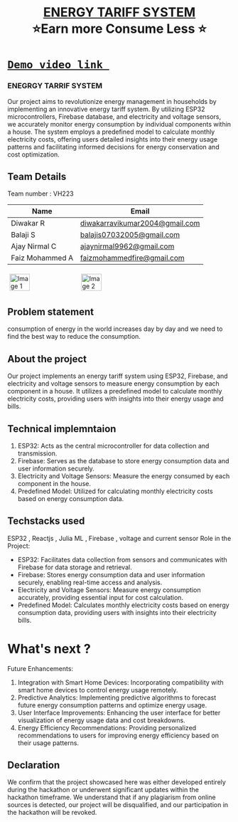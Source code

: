 <h1 align="center" style="border-bottom: none">
    <b>
        <a href="https://github.com/Diwakar1819/vashist-hackathon"> ENERGY TARIFF SYSTEM </a><br>
    </b>
    ⭐️Earn more Consume Less  ⭐️ <br>
</h1>

# [`Demo video link `](https://youtu.be/LMi-X51Y_K0?si=3hq8c1hwJB9Zh1VM)
<h3>ENEGRGY TARRIF SYSTEM</h3>
Our project aims to revolutionize energy management in households by implementing an innovative energy tariff system. By utilizing ESP32 microcontrollers, Firebase database, and electricity and voltage sensors, we accurately monitor energy consumption by individual components within a house. The system employs a predefined model to calculate monthly electricity costs, offering users detailed insights into their energy usage patterns and facilitating informed decisions for energy conservation and cost optimization.

## Team Details
Team number : VH223

| Name    | Email           |
|---------|-----------------|
| Diwakar R | diwakarravikumar2004@gmail.com |
| Balaji S | balajis07032005@gmail.com |
| Ajay Nirmal C | ajaynirmal9962@gmail.com |
| Faiz Mohammed A | faizmohammedfire@gmail.com |

<div style="display: flex; flex-wrap: wrap;">
    <img src="https://github.com/Diwakar1819/vashist-hackathon/assets/154526900/8eb695d3-4e26-486d-9ba8-331469d8869f)" alt="Image 1" style="width: 30%; margin: 5px;">
    <img src="https://github.com/Diwakar1819/vashist-hackathon/assets/154526900/d3111812-dc2f-4de8-a8bb-dfb9927b2a72" alt="Image 2" style="width: 30%; margin: 5px;">
    
</div>

## Problem statement 
consumption of energy in the world increases day by day and we need to find the best way to reduce the consumption.
## About the project
Our project implements an energy tariff system using ESP32, Firebase, and electricity and voltage sensors to measure energy consumption by each component in a house. It utilizes a predefined model to calculate monthly electricity costs, providing users with insights into their energy usage and bills.


## Technical implemntaion 
1. ESP32: Acts as the central microcontroller for data collection and transmission.
2. Firebase: Serves as the database to store energy consumption data and user information securely.
3. Electricity and Voltage Sensors: Measure the energy consumed by each component in the house.
4. Predefined Model: Utilized for calculating monthly electricity costs based on energy consumption data.

## Techstacks used 
ESP32 , Reactjs , Julia ML , Firebase , voltage and current sensor
Role in the Project:
- ESP32: Facilitates data collection from sensors and communicates with Firebase for data storage and retrieval.
- Firebase: Stores energy consumption data and user information securely, enabling real-time access and analysis.
- Electricity and Voltage Sensors: Measure energy consumption accurately, providing essential input for cost calculation.
- Predefined Model: Calculates monthly electricity costs based on energy consumption data, providing users with insights into their electricity bills.

# What's next ?
Future Enhancements:
1. Integration with Smart Home Devices: Incorporating compatibility with smart home devices to control energy usage remotely.
2. Predictive Analytics: Implementing predictive algorithms to forecast future energy consumption patterns and optimize energy usage.
3. User Interface Improvements: Enhancing the user interface for better visualization of energy usage data and cost breakdowns.
4. Energy Efficiency Recommendations: Providing personalized recommendations to users for improving energy efficiency based on their usage patterns.

## Declaration
We confirm that the project showcased here was either developed entirely during the hackathon or underwent significant updates within the hackathon timeframe. We understand that if any plagiarism from online sources is detected, our project will be disqualified, and our participation in the hackathon will be revoked.
